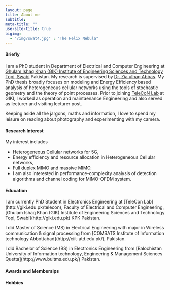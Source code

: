```yaml
---
layout: page
title: About me
subtitle:
meta-title: ""
use-site-title: true
bigimg:
  - "/img/swat4.jpg" : "The Helix Nebula"
---
```



#### Briefly
I am a PhD student in Department of Electrical and Computer Engineering at [Ghulam Ishaq Khan (GIK) Institute of Engineering Sciences and Technology Topi, Swabi](http://giki.edu.pk) Pakistan. My research is supervised by  [Dr. Zia ulhaq Abbas](https://www.giki.edu.pk/Faculty/Dr-Zia-ul-Haq-Abbas). My PhD thesis broadly focuses on modeling and Energy Efficiency based analysis of heterogeneous cellular networks using the tools of stochastic geometry and the theory of point processes. Prior to joining [TeleCoN Lab](https://www.giki.edu.pk/telecon) at GIKI, I worked as operation and maintaenance Engineering and also served as lecturer and visiting lecturer post.


Keeping aside all the jargons, maths and information, I love to spend my leisure on reading about photography and experimenting with my camera.


#### Research Interest

My interest includes 
- Heterogeneous Cellular networks for 5G, 
- Energy efficiency and resource allocation in Heterogeneous Cellular networks, 
- Full duplex MIMO and massive MIMO. 
- I am also interested in performance-complexity analysis of detection algorithms and channel coding for MIMO-OFDM system.
 

#### Education
<p class="about-text">
<span class="fa fa-graduation-cap about-icon"></span>
I am currently PhD Student in Electronics Engineering at [TeleCon Lab](http://giki.edu.pk/telecon), Faculty of Electrical and Computer Engineering, [Ghulam Ishaq Khan (GIK) Institute of Engineering Sciences and Technology Topi, Swabi](http://giki.edu.pk) KPK Pakistan.</p>
      
<p class="about-text">
<span class="fa fa-graduation-cap about-icon"></span>
 I did Master of Science (MS) in Electrical Engineering with major in Wireless communication & signal processing from [COMSATS Institute of Information technology Abbottabad](http://ciit-atd.edu.pk/), Pakistan.</p>
  
<p class="about-text">
<span class="fa fa-graduation-cap about-icon"></span>  
I did Bachelor of Science (BS) in Electronics Engineering from [Balochistan University of Information technology, Engineering & Management Sciences Quetta](http://www.buitms.edu.pk/) Pakistan.</p>
      


#### Awards and Membersips




#### Hobbies

